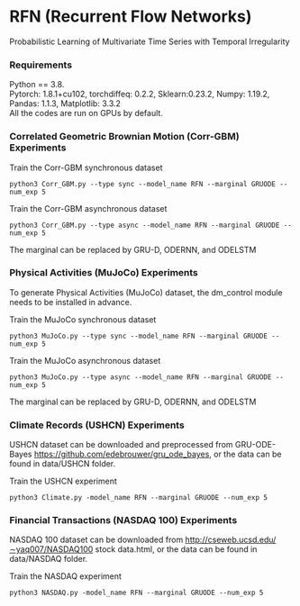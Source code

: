 # RFN (Recurrent Flow Networks)
Probabilistic Learning of Multivariate Time Series with Temporal Irregularity

### Requirements
Python == 3.8.   
Pytorch: 1.8.1+cu102, torchdiffeq: 0.2.2, Sklearn:0.23.2, Numpy: 1.19.2, Pandas: 1.1.3, Matplotlib: 3.3.2   
All the codes are run on GPUs by default. 

### Correlated Geometric Brownian Motion (Corr-GBM) Experiments

Train the Corr-GBM synchronous dataset
```
python3 Corr_GBM.py --type sync --model_name RFN --marginal GRUODE --num_exp 5 
```

Train the Corr-GBM asynchronous dataset
```
python3 Corr_GBM.py --type async --model_name RFN --marginal GRUODE --num_exp 5 
```
The marginal can be replaced by GRU-D, ODERNN, and ODELSTM


### Physical Activities (MuJoCo) Experiments

To generate Physical Activities (MuJoCo) dataset, the dm_control module needs to be installed in advance.


Train the MuJoCo synchronous dataset
```
python3 MuJoCo.py --type sync --model_name RFN --marginal GRUODE --num_exp 5 
```

Train the MuJoCo asynchronous dataset
```
python3 MuJoCo.py --type async --model_name RFN --marginal GRUODE --num_exp 5 
```
The marginal can be replaced by GRU-D, ODERNN, and ODELSTM


### Climate Records (USHCN) Experiments
USHCN dataset can be downloaded and preprocessed from GRU-ODE-Bayes
https://github.com/edebrouwer/gru_ode_bayes, or the data can be found in data/USHCN folder.


Train the USHCN experiment
```
python3 Climate.py -model_name RFN --marginal GRUODE --num_exp 5 
```

### Financial Transactions (NASDAQ 100) Experiments
NASDAQ 100 dataset can be downloaded from 
http://cseweb.ucsd.edu/∼yaq007/NASDAQ100 stock data.html, or the data can be found in data/NASDAQ folder.

Train the NASDAQ experiment
```
python3 NASDAQ.py -model_name RFN --marginal GRUODE --num_exp 5 
```

